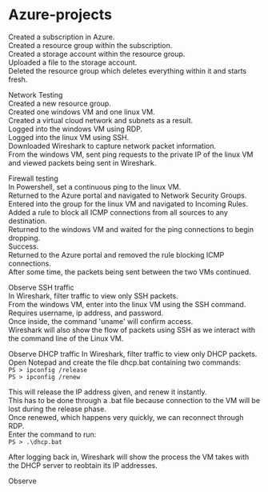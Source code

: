 # Azure-projects

Created a subscription in Azure.  
Created a resource group within the subscription.  
Created a storage account within the resource group.  
Uploaded a file to the storage account.  
Deleted the resource group which deletes everything within it and starts fresh.  

Network Testing  
Created a new resource group.  
Created one windows VM and one linux VM.  
Created a virtual cloud network and subnets as a result.  
Logged into the windows VM using RDP.  
Logged into the linux VM using SSH.  
Downloaded Wireshark to capture network packet information.  
From the windows VM, sent ping requests to the private IP of the linux VM and viewed packets being sent in Wireshark.  

Firewall testing  
In Powershell, set a continuous ping to the linux VM.  
Returned to the Azure portal and navigated to Network Security Groups.  
Entered into the group for the linux VM and navigated to Incoming Rules.  
Added a rule to block all ICMP connections from all sources to any destination.  
Returned to the windows VM and waited for the ping connections to begin dropping.  
Success.  
Returned to the Azure portal and removed the rule blocking ICMP connections.  
After some time, the packets being sent between the two VMs continued.  

Observe SSH traffic  
In Wireshark, filter traffic to view only SSH packets.  
From the windows VM, enter into the linux VM using the SSH command.  
Requires username, ip address, and password.  
Once inside, the command 'uname' will confirm access.  
Wireshark will also show the flow of packets using SSH as we interact with the command line of the Linux VM.  

Observe DHCP traffic
In Wireshark, filter traffic to view only DHCP packets.  
Open Notepad and create the file dhcp.bat containing two commands:  
`PS > ipconfig /release`  
`PS > ipconfig /renew`

This will release the IP address given, and renew it instantly.  
This has to be done through a .bat file because connection to the VM will be lost during the release phase.  
Once renewed, which happens very quickly, we can reconnect through RDP.  
Enter the command to run:  
`PS > .\dhcp.bat`

After logging back in, Wireshark will show the process the VM takes with the DHCP server to reobtain its IP addresses.  

Observe
